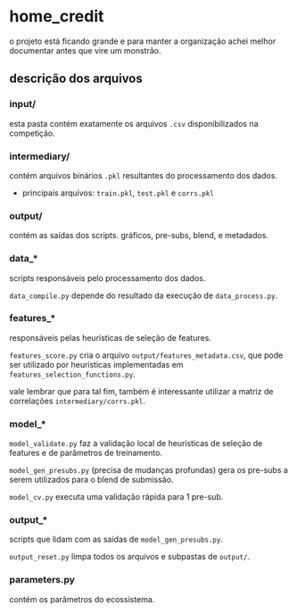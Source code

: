 # home_credit

o projeto está ficando grande e para manter a organização achei melhor documentar
antes que vire um monstrão.

## descrição dos arquivos

### input/

esta pasta contém exatamente os arquivos `.csv` disponibilizados na competição.

### intermediary/

contém arquivos binários `.pkl` resultantes do processamento dos dados.

* principais arquivos: `train.pkl`, `test.pkl` e `corrs.pkl`

### output/

contém as saídas dos scripts. gráficos, pre-subs, blend, e metadados.

### data\_\*

scripts responsáveis pelo processamento dos dados.

`data_compile.py` depende do resultado da execução de `data_process.py`.

### features\_\*

responsáveis pelas heurísticas de seleção de features.

`features_score.py` cria o arquivo `output/features_metadata.csv`, que pode ser utilizado por heurísticas implementadas em `features_selection_functions.py`.

vale lembrar que para tal fim, também é interessante utilizar a matriz de correlações `intermediary/corrs.pkl`.

### model\_\*

`model_validate.py` faz a validação local de heurísticas de seleção de features
e de parâmetros de treinamento.

`model_gen_presubs.py` (precisa de mudanças profundas) gera os pre-subs a serem utilizados para o blend de
submissão.

`model_cv.py` executa uma validação rápida para 1 pre-sub.

### output\_\*

scripts que lidam com as saídas de `model_gen_presubs.py`.

`output_reset.py` limpa todos os arquivos e subpastas de `output/`.

### parameters.py

contém os parâmetros do ecossistema.
